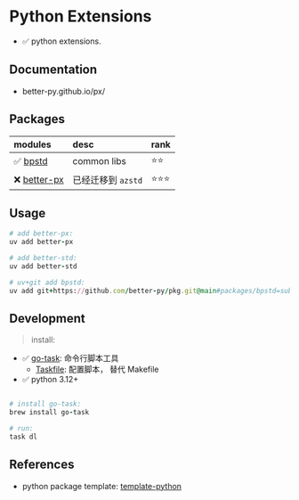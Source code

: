 # Python Extensions

- ✅ python extensions.

## Documentation

- better-py.github.io/px/

## Packages

| modules                 | desc               | rank       |
|:------------------------|:-------------------|:-----------|
| ✅ [bpstd](packages/bpstd) | common libs        | ⭐⭐         |
| ❌ [better-px](packages/px)          | 已经迁移到 `azstd` | ⭐⭐⭐ |

## Usage

```ruby
# add better-px:
uv add better-px

# add better-std:
uv add better-std

# uv+git add bpstd:
uv add git+https://github.com/better-py/pkg.git@main#packages/bpstd=subdir

```

## Development

> install:

- ✅ [go-task](https://taskfile.dev/): 命令行脚本工具
  - [Taskfile](Taskfile.yml): 配置脚本， 替代 Makefile
- ✅ python 3.12+

```ruby

# install go-task:
brew install go-task

# run:
task dl

```

## References

- python package template: [template-python](https://github.com/jacebrowning/template-python)
